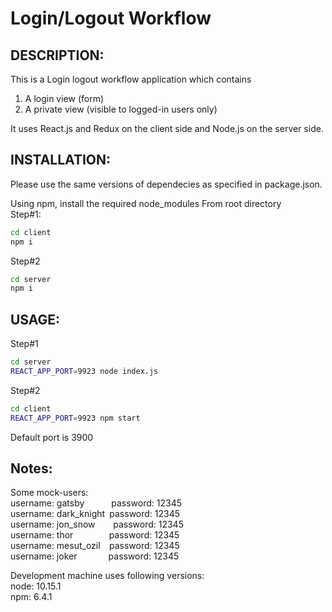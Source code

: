 # Login/Logout Workflow

## DESCRIPTION: 
This is a Login logout workflow application which contains 
1. A login view (form)
2. A private view (visible to logged-in users only)

It uses React.js and Redux on the client side and Node.js on the server side. 


## INSTALLATION:

Please use the same versions of dependecies as specified in package.json.

Using npm, install the required node_modules
From root directory  
Step#1:
```bash
cd client
npm i
```
Step#2
```bash
cd server
npm i
```
## USAGE:

Step#1

``` bash
cd server
REACT_APP_PORT=9923 node index.js
```
Step#2
``` bash
cd client
REACT_APP_PORT=9923 npm start
```

Default port is 3900
## Notes:
Some mock-users:    
username: gatsby`      `password: 12345  
username: dark_knight` `password: 12345  
username: jon_snow`    `password: 12345  
username: thor`        `password: 12345  
username: mesut_ozil`  `password: 12345  
username: joker`       `password: 12345  

Development machine uses following versions:  
node: 10.15.1  
npm: 6.4.1  
